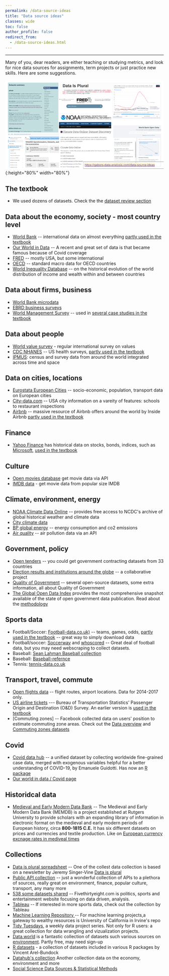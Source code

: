 ```yaml
---
permalink: /data-source-ideas
title: "Data source ideas"
classes: wide
toc: false
author_profile: false
redirect_from:
  - /data-source-ideas.html
---
```

___

Many of you, dear readers, are either teaching or studying metrics, and look for nice data sources for assignments, term projects or just practice new skills. Here are some suggestions. 


![Data-source](/images/data-source-ideas.png){:height="80%" width="80%"}

## The textbook
* We used dozens of datasets. Check the the [dataset review section](/datasets/)


## Data about the economy, society - most country level

* [World Bank](https://data.worldbank.org/) -- international data on almost everything [partly used in the textbook](/casestudies/#ch08b-how-is-life-expectancy-related-to-the-average-income-of-a-country)
* [Our World in Data](https://ourworldindata.org/) -- A recent and great set of data is that became famous because of Covid coverage
* [FRED]( https://fred.stlouisfed.org/) -- mostly USA, but some international 
* [OECD](https://data.oecd.org) --  standard macro data for OECD countries
* [World Inequality Database](https://wid.world) -- on the historical evolution of the world distribution of income and wealth within and between countries 


## Data about firms, business

* [World Bank microdata](https://microdata.worldbank.org/index.php/home)
* [EBRD business surveys](https://www.beeps-ebrd.com/)
* [World Management Survey](https://worldmanagementsurvey.org/survey-data/download-data/) -- used in [several case studies in the textbook](/casestudies/#ch04a-management-quality-and-firm-size-describing-patterns-of-association)  
 

## Data about people
* [World value survey](https://www.worldvaluessurvey.org/wvs.jsp) - regular international survey on values
* [CDC NHANES](https://www.cdc.gov/nchs/nhanes/index.htm) -- US health surveys, [partly used in the textbook](/casestudies/#ch19a-food-and-health)
* [IPMUS](www.ipums.org): census and survey data from around the world integrated across time and space 



## Data on cities, locations
* [Eurostata European Cities](https://ec.europa.eu/eurostat/statistics-explained/index.php?title=Statistics_on_European_cities) -- socio-economic, population, transport data on European cities
* [City-data.com](https://www.city-data.com/) -- USA city information on a vareity of features: schools to restaurant inspections
* [Airbnb](http://insideairbnb.com/) -- massive resource of Airbnb offers around the world by Inside Airbnb  [partly used in the textbook](/casestudies/#ch14b-predicting-airbnb-apartment-prices-selecting-a-regression-model)


## Finance
* [Yahoo Finance]() has historical data on stocks, bonds, indices, such as [Microsoft](https://finance.yahoo.com/quote/MSFT/history?p=MSFT), [used in the textbook](/casestudies/#ch12a-returns-on-a-company-stock-and-market-returns) 

## Culture
* [Open movies database](http://www.omdbapi.com/) get movie data via API
* [IMDB data](https://www.imdb.com/interfaces/) - get movie data from popular size IMDB


## Climate, environment, energy
* [NOAA Climate Data Online](https://www.ncdc.noaa.gov/cdo-web/) -- provides free access to NCDC's archive of global historical weather and climate data
* [City climate data](https://en.climate-data.org/)
* [BP global energy](https://www.bp.com/en/global/corporate/energy-economics/statistical-review-of-world-energy.html) -- energy consumption and co2 emissions
* [Air quality](https://www.iqair.com/air-pollution-data-api) -- air pollution data via an API


## Government, policy
* [Open tenders](https://opentender.eu/download) -- you could get government contracting datasets from 33 countries
* [Election results and institutions around the globe](https://cses.org/) -- a collaborative project 
* [Quality of Government](https://www.gu.se/en/quality-government/qog-data) -- several open-source datasets, some extra information, all about Quality of Government
* [The Global Open Data Index](http://index.okfn.org/place/) provides the most comprehensive snapshot available of the state of open government data publication. Read about the [methodology](http://index.okfn.org/methodology/)


## Sports data
* Football/Soccer: [Football-data.co.uk)](https://football-data.co.uk/) -- teams, games, odds, [partly used in the textbook](/casestudies/#ch24-estimating-the-impact-of-replacing-football-team-managers) -- great way to simply download data
* Football/soccer:  [Soccerway](https://int.soccerway.com/) and [whoscored](http://whoscored.com/) -- Great deal of football data,  but you may need webscraping to collect datasets. 
* Baseball: [Sean Lahman Baseball collection](http://www.seanlahman.com/baseball-archive/statistics/)
* Baseball: [Baseball-refernce](https://www.baseball-reference.com/)
* Tennis: [tennis-data.co.uk](http://www.tennis-data.co.uk/data.php)

## Transport, travel, commute
* [Open flights data](https://openflights.org/data.html) -- flight routes, airport locations. Data for 2014-2017 only. 
* [US airline tickets](https://www.bts.gov/topics/airlines-and-airports/origin-and-destination-survey-data) --- Bureau of Transportation Statistics' Passenger Origin and Destination (O&D) Survey. An earlier version is [used in the textbook](https://gabors-data-analysis.com/casestudies/#ch22a-how-does-a-merger-between-airlines-affect-prices)
* [Commuting zones] -- Facebook collected data on users' position to estimate commuting zone areas. Check out the [Data overview](https://dataforgood.facebook.com/dfg/tools/commuting-zones) and [Commuting zones datasets](https://data.humdata.org/dataset/commuting-zones)

## Covid
* [Covid data hub](https://covid19datahub.io/) --  a unified dataset by collecting worldwide fine-grained case data, merged with exogenous variables helpful for a better understanding of COVID-19, by Emanuele Guidotti. Has now an [R package](https://rviews.rstudio.com/2021/12/08/the-r-package-covid19/)
* [Our world in data / Covid page](https://ourworldindata.org/coronavirus)

## Historidcal data
* [Medieval and Early Modern Data Bank](https://memdb.libraries.rutgers.edu/) -- The Medieval and Early Modern Data Bank (MEMDB) is a project established at Rutgers University to provide scholars with an expanding library of information in electronic format on the medieval and early modern periods of European history, circa **800-1815 C.E.** It has six different datasets on prices and currencies and textile production. Like on [European currency excnage rates in mediveal times](https://memdb.libraries.rutgers.edu/metz-currency)


## Collections
*  [Data is plural spreadsheet](https://docs.google.com/spreadsheets/d/1wZhPLMCHKJvwOkP4juclhjFgqIY8fQFMemwKL2c64vk/edit#gid=0) -- One of the collest  data collection is based on a newsletter by Jeremy Singer-Vine [Data is plural](https://www.data-is-plural.com/)
* [Public API collection](https://github.com/public-apis/public-apis) -- just a wonderful collection of APIs to a plethora of sources, really great on environment, finance, popular culture, transport, any many more
* [538 some datasets shared](https://data.fivethirtyeight.com/) -- Fivethirtyeight.com is politics, sports and entertainment website focusing on data driven, analysis. 
* [Tableau](https://public.tableau.com/s/blog/2014/03/where-find-sports-data) -- If interested in more sports data, check out the collection by Tableau
* [Machine Learning Repository ](https://archive.ics.uci.edu/ml/index.php) -- For machine learning projects,a gateway to wealthy resources is University of California in Irvine's  repo
* [Tidy Tuesdays](https://github.com/rfordatascience/tidytuesday#datasets), a weekly data project series. Not only for R users: a great collection for data wrangling and vizualization projects.
* [Data.world](https://data.world/) is a fantastic collection of datasets such various sources on [environment](https://data.world/datasets/environment). Partly free, may need sign-up
* [R datasets](https://vincentarelbundock.github.io/Rdatasets/datasets.html) - a collection of datasets included in various R packages by Vincent Arel-Bundock 
* [Datahub's collection](https://datahub.io/collections) Another collection data on the economy, environment and more
* [Social Science Data Sources & Statistical Methods](https://guides.emich.edu/data/free-data)
